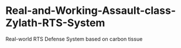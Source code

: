 # Real-and-Working-Assault-class-Zylath-RTS-System
Real-world RTS Defense System based on carbon tissue
